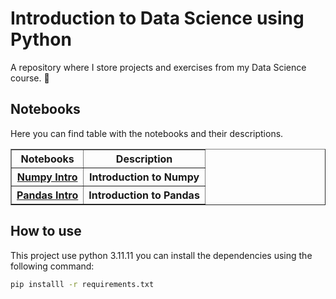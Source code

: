 # Introduction to Data Science using Python

A repository where I store projects and exercises from my Data Science course. 🚀

## Notebooks

Here you can find table with the notebooks and their descriptions.

<table border="1">
    <tr>
        <th>Notebooks</th>
        <th>Description</th>
    </tr>
    <tr>
        <th><a href="https://github.com/Jeanramosa/intro-ml-V-Jeanramos/blob/main/Lesson%20II%20-%20Numpy%20Intro%20-%20Blank.ipynb">Numpy Intro</a></th>
        <th>Introduction to Numpy</th>
    </tr>
        <tr>
        <th><a href="https://github.com/Jeanramosa/intro-ml-V-Jeanramos/blob/main/Lesson%20III%20-%20Pandas%20Intro.ipynb">Pandas Intro</a></th>
        <th>Introduction to Pandas</th>
    </tr>
</table>

## How to use

This project use python 3.11.11 you can install the dependencies using the following command:

```bash
pip installl -r requirements.txt
```
